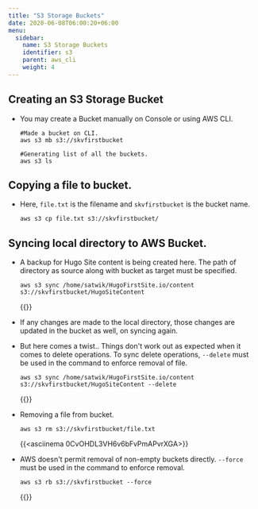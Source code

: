 ```yaml
---
title: "S3 Storage Buckets"
date: 2020-06-08T06:00:20+06:00
menu:
  sidebar:
    name: S3 Storage Buckets
    identifier: s3
    parent: aws_cli
    weight: 4
---
```


## Creating an S3 Storage Bucket

  - You may create a Bucket manually on Console or using AWS CLI.
  
    ```
    #Made a bucket on CLI.
    aws s3 mb s3://skvfirstbucket

    #Generating list of all the buckets.
    aws s3 ls
    
    ```

## Copying a file to bucket.

  - Here, `file.txt` is the filename and `skvfirstbucket` is the bucket name.

    ```
    aws s3 cp file.txt s3://skvfirstbucket/
    
    ```
    
## Syncing local directory to AWS Bucket. 

  - A backup for Hugo Site content is being created here. The path of directory as source along with bucket as target must be specified.

    ```
    aws s3 sync /home/satwik/HugoFirstSite.io/content s3://skvfirstbucket/HugoSiteContent
    
    ```
    
    {{<asciinema YYBpkYtuZl4M9KxwPnbpYY7Du>}}
    
  - If any changes are made to the local directory, those changes are updated in the bucket as well, on syncing again.
  
  - But here comes a twist.. Things don't work out as expected when it comes to delete operations. To sync delete operations, `--delete` must be used in the command to enforce removal of file.
    
    ```
    aws s3 sync /home/satwik/HugoFirstSite.io/content s3://skvfirstbucket/HugoSiteContent --delete
    
    ```
    {{<asciinema t1Wep6MQMI1rqkFjTECm5xOKn>}}
    
  - Removing a file from bucket.

    ```
    aws s3 rm s3://skvfirstbucket/file.txt
    
    ```
    {{<asciinema 0CvOHDL3VH6v6bFvPmAPvrXGA>}}
    
  - AWS doesn't permit removal of non-empty buckets directly. `--force` must be used in the command to enforce removal.

    ```
    aws s3 rb s3://skvfirstbucket --force 
    
    ```
    {{<asciinema mNnKXPVitpnwIwnG0viwK5hFS>}}